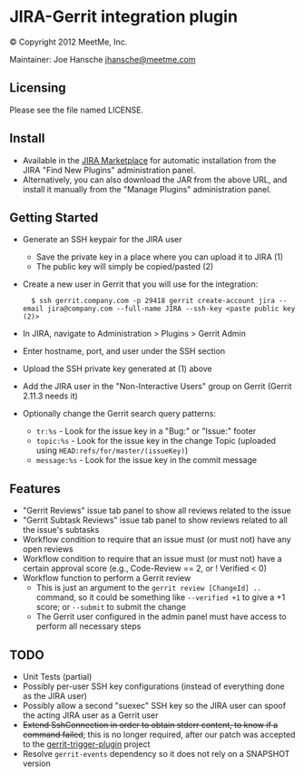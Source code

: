 JIRA-Gerrit integration plugin
==============================
&copy; Copyright 2012 MeetMe, Inc.

Maintainer: Joe Hansche <jhansche@meetme.com>


Licensing
---------
Please see the file named LICENSE.


Install
-------
* Available in the [JIRA Marketplace](https://marketplace.atlassian.com/plugins/com.meetme.plugins.jira.gerrit-plugin)
  for automatic installation from the JIRA "Find New Plugins" administration
  panel.
* Alternatively, you can also download the JAR from the above URL, and install
  it manually from the "Manage Plugins" administration panel.


Getting Started
---------------
* Generate an SSH keypair for the JIRA user
  * Save the private key in a place where you can upload it to JIRA (1)
  * The public key will simply be copied/pasted (2)
* Create a new user in Gerrit that you will use for the integration:

        $ ssh gerrit.company.com -p 29418 gerrit create-account jira --email jira@company.com --full-name JIRA --ssh-key <paste public key (2)>

* In JIRA, navigate to Administration > Plugins > Gerrit Admin
* Enter hostname, port, and user under the SSH section
* Upload the SSH private key generated at (1) above
* Add the JIRA user in the "Non-Interactive Users" group on Gerrit (Gerrit 2.11.3 needs it)
* Optionally change the Gerrit search query patterns:
  * `tr:%s` - Look for the issue key in a "Bug:" or "Issue:" footer
  * `topic:%s` - Look for the issue key in the change Topic (uploaded using
    `HEAD:refs/for/master/(issueKey)`)
  * `message:%s` - Look for the issue key in the commit message


Features
--------
* "Gerrit Reviews" issue tab panel to show all reviews related to the issue
* "Gerrit Subtask Reviews" issue tab panel to show reviews related to all
  the issue's subtasks
* Workflow condition to require that an issue must (or must not) have any
  open reviews
* Workflow condition to require that an issue must (or must not) have a certain
  approval score (e.g., Code-Review == 2, or ! Verified < 0)
* Workflow function to perform a Gerrit review
  * This is just an argument to the `gerrit review [ChangeId] ..` command, so
    it could be something like `--verified +1` to give a +1 score;
    or `--submit` to submit the change
  * The Gerrit user configured in the admin panel must have access to perform
    all necessary steps

TODO
----
* Unit Tests (partial)
* Possibly per-user SSH key configurations (instead of everything done as
  the JIRA user)
* Possibly allow a second "suexec" SSH key so the JIRA user can spoof the
  acting JIRA user as a Gerrit user
* ~~Extend SshConnection in order to obtain stderr content, to know if a
  command failed~~; this is no longer required, after our patch was accepted
  to the [gerrit-trigger-plugin](https://github.com/jenkinsci/gerrit-trigger-plugin/pull/26)
  project
* Resolve `gerrit-events` dependency so it does not rely on a SNAPSHOT version
